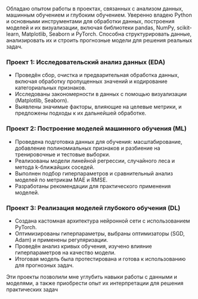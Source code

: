 Обладаю опытом работы в проектах, связанных с анализом данных, машинным обучением и глубоким обучением. Уверенно владею Python и основными инструментами для обработки данных, построения моделей и их визуализации, включая библиотеки pandas, NumPy, scikit-learn, Matplotlib, Seaborn и PyTorch. Способна структурировать данные, анализировать их и строить прогнозные модели для решения реальных задач.

### Проект 1: Исследовательский анализ данных (EDA)  
- Проведён сбор, очистка и предварительная обработка данных, включая обработку пропущенных значений и кодирование категориальных признаков.  
- Исследованы закономерности в данных с помощью визуализации (Matplotlib, Seaborn).  
- Выявлены значимые факторы, влияющие на целевые метрики, и предложены подходы к их дальнейшей обработке.  

### Проект 2: Построение моделей машинного обучения (ML)  
- Проведена подготовка данных для обучения: масштабирование, добавление полиномиальных признаков и разбиение на тренировочные и тестовые выборки.  
- Реализованы модели линейной регрессии, случайного леса и метода k-ближайших соседей.  
- Выполнен подбор гиперпараметров и сравнительный анализ моделей по метрикам MAE и RMSE.  
- Разработаны рекомендации для практического применения моделей.  

### Проект 3: Реализация моделей глубокого обучения (DL)  
- Создана кастомная архитектура нейронной сети с использованием PyTorch.  
- Оптимизированы гиперпараметры, выбраны оптимизаторы (SGD, Adam) и применены регуляризации.  
- Проведён анализ кривых обучения, изучено влияние гиперпараметров на качество модели.  
- Итоговая модель была протестирована и готова к использованию для прогнозных задач.  

Эти проекты позволили мне углубить навыки работы с данными и моделями, а также приобрести опыт их интерпретации для решения практических задач